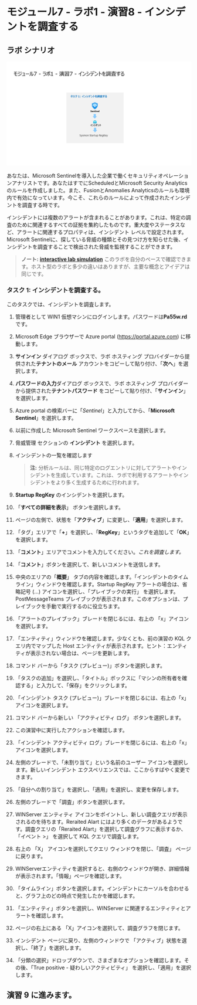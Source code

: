 # モジュール7 - ラボ1 - 演習8 - インシデントを調査する

## ラボ シナリオ

![Lab overview.](../Media/SC-200-Lab_Diagrams_Mod7_L1_Ex7.png)

あなたは、Microsoft Sentinelを導入した企業で働くセキュリティオペレーションアナリストです。あなたはすでにScheduledとMicrosoft Security Analyticsのルールを作成しました。また、FusionとAnomalies Analyticsのルールも環境内で有効になっています。今こそ、これらのルールによって作成されたインシデントを調査する時です。

インシデントには複数のアラートが含まれることがあります。これは、特定の調査のために関連するすべての証拠を集約したものです。重大度やステータスなど、アラートに関連するプロパティは、インシデント レベルで設定されます。Microsoft Sentinelに、探している脅威の種類とその見つけ方を知らせた後、インシデントを調査することで検出された脅威を監視することができます。

>**ノート:** **[interactive lab simulation](https://mslabs.cloudguides.com/guides/SC-200%20Lab%20Simulation%20-%20Investigate%20incidents)** このラボを自分のペースで確認できます。ホスト型のラボと多少の違いはありますが、主要な概念とアイデアは同じです。

### タスク 1: インシデントを調査する。

このタスクでは、インシデントを調査します。

1. 管理者として WIN1 仮想マシンにログインします。パスワードは**Pa55w.rd** です。  

2. Microsoft Edge ブラウザーで Azure portal (https://portal.azure.com) に移動します。

3. **サインイン** ダイアログ ボックスで、ラボ ホスティング プロバイダーから提供された**テナントのメール** アカウントをコピーして貼り付け、「**次へ**」を選択します。

4. **パスワードの入力**ダイアログ ボックスで、ラボ ホスティング プロバイダーから提供された**テナントパスワード** をコピーして貼り付け、「**サインイン**」を選択します。

5. Azure portal の検索バーに「*Sentinel*」と入力してから、「**Microsoft Sentinel**」を選択します。

6. 以前に作成した Microsoft Sentinel ワークスペースを選択します。

7. 脅威管理 セクションの **インシデント** を選択します。

8. インシデントの一覧を確認します

    > **注:** 分析ルールは、同じ特定のログエントリに対してアラートやインシデントを生成しています。これは、ラボで利用するアラートやインシデントをより多く生成するために行われます。
  
9. **Startup RegKey** のインシデントを選択します。

10. 「**すべての詳細を表示**」 ボタンを選択します。

11. ページの左側で、状態を「**アクティブ**」に変更し、「**適用**」を選択します。

12. 「タグ」エリアで「**+**」を選択し、「**RegKey**」というタグを追加して「**OK**」を選択します。

13. 「**コメント**」エリアでコメントを入力してください。*これを調査します。*

15. 「**コメント**」ボタンを選択して、新しいコメントを送信します。

16. 中央のエリアの「**概要**」 タブの内容を確認します。「インシデントのタイムライン」ウィンドウを確認します。Startup RegKey アラートの場合は、省略記号 (...) アイコンを選択し、「プレイブックの実行」 を選択します。PostMessageTeams プレイブックが表示されます。このオプションは、プレイブックを手動で実行するのに役立ちます。

17. 「アラートのプレイブック」ブレードを閉じるには、右上の 「x」アイコンを選択します。

18. 「エンティティ」ウィンドウを確認します。少なくとも、前の演習の KQL クエリ内でマップした Host エンティティが表示されます。ヒント：エンティティが表示されない場合は、ページを更新します。

19. コマンド バーから「タスク (プレビュー)」ボタンを選択します。

20.	「タスクの追加」を選択し、「タイトル」ボックスに「マシンの所有者を確認する」と入力して、「保存」をクリックします。

21. 「インシデント タスク (プレビュー)」ブレードを閉じるには、右上の「x」アイコンを選択します。

22.	コマンド バーから新しい 「アクティビティ ログ」 ボタンを選択します。

23.	この演習中に実行したアクションを確認します。

24.	「インシデント アクティビティ ログ」ブレードを閉じるには、右上の「x」アイコンを選択します。

25.	左側のブレードで、「未割り当て」という名前のユーザー アイコンを選択します。新しいインシデント エクスペリエンスでは、ここからすばやく変更できます。

26.	「自分への割り当て」を選択し、「適用」を選択し、変更を保存します。

27.	左側のブレードで「調査」ボタンを選択します。

28.	WINServer エンティティ アイコンをポイントし、新しい調査クエリが表示されるのを待ちます。Reraited Alart にはより多くのデータがあるようです。調査クエリの「Reraited Alart」を選択して調査グラフに表示するか、「イベント >」 を選択して KQL クエリで調査します。

29.	右上の 「X」 アイコンを選択してクエリ ウィンドウを閉じ、「調査」 ページに戻ります。

30. WINServerエンティティを選択すると、右側のウィンドウが開き、詳細情報が表示されます。「情報」ページを確認します。

31. 「タイムライン」ボタンを選択します。インシデントにカーソルを合わせると、グラフ上のどの時点で発生したかを確認します。

32. 「エンティティ」ボタンを選択し、WINServer に関連するエンティティとアラートを確認します。

33. ページの右上にある 「X」アイコンを選択して、調査グラフを閉じます。

34. インシデント ページに戻り、左側のウィンドウで 「アクティブ」状態を選択し、「終了」を選択します。

35. 「分類の選択」ドロップダウンで、さまざまなオプションを確認します。その後、「True positive - 疑わしいアクティビティ」 を選択し、「適用」を選択します。

## 演習 9 に進みます。
